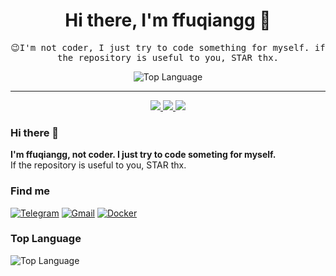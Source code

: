 <p>
  <h1 align="center">
    <b>Hi there, I'm ffuqiangg 👋</b>
  </h1>
  <p align="center">
    <samp>😉I'm not coder, I just try to code something for myself. if the repository is useful to you, STAR thx.</samp>
  </p>
</p>

<p align="center">
    <img alt="Top Language" src="https://github-readme-stats.vercel.app/api/top-langs/?username=ffuqiangg&hide=html,&hide_border=false" />
</p>

-----
<p align="center">
  <a href="https://t.me/ffuqiangg">
    <img src="https://img.shields.io/badge/-Telegram-413f42?style=flat&logo=telegram&logoColor=white" />
  </a>
  <a href="mailto:ffuqiangg@gmail.com">
    <img src="https://img.shields.io/badge/-Gmail-red?style=flat&logo=gmail&logoColor=white" />
  </a>
  <a href="https://hub.docker.com/u/ffuqiangg">
    <img src="https://img.shields.io/badge/-Docker-informational?style=flat&logo=docker&logoColor=white" />
  </a>
</p>

### Hi there 👋

**I'm ffuqiangg, not coder. I just try to code someting for myself.**  
If the repository is useful to you, STAR thx.

### Find me

[![Telegram](https://img.shields.io/badge/-Telegram-413f42?style=flat&logo=telegram&logoColor=white)](https://t.me/ffuqiangg)
[![Gmail](https://img.shields.io/badge/-Gmail-red?style=flat&logo=gmail&logoColor=white)](mailto:ffuqiangg@gmail.com)
[![Docker](https://img.shields.io/badge/-Docker-informational?style=flat&logo=docker&logoColor=white)](https://hub.docker.com/u/ffuqiangg)

### Top Language

![Top Language](https://github-readme-stats.vercel.app/api/top-langs/?username=ffuqiangg&hide=html,&hide_border=false&hide_title=true)
